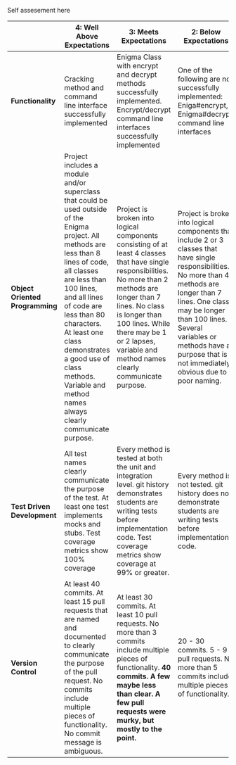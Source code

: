 Self assesement here
<!DOCTYPE html>

<html>
  <head>
    <meta charset="utf-8">
<meta http-equiv="X-UA-Compatible" content="IE=edge,chrome=1">
<meta name="viewport" content="width=device-width, initial-scale=1">

<title>Enigma - Evaluation Rubric - Back-End Engineering Curriculum - Turing School of Software and Design</title>

<table>
  <thead>
    <tr>
      <th><br /></th>
      <th><strong>4: Well Above Expectations</strong></th>
      <th><strong>3: Meets Expectations</strong></th>
      <th><strong>2: Below Expectations</strong></th>
      <th><strong>1: Well Below Expectations</strong></th>
    </tr>
  </thead>
  <tbody>
    <tr>
      <td><strong>Functionality</strong></td>
      <td>Cracking method and command line interface successfully implemented</td>
      <td>Enigma Class with encrypt and decrypt methods successfully implemented. Encrypt/decrypt command line interfaces successfully implemented</td>
      <td>One of the following are not successfully implemented: Eniga#encrypt, Enigma#decrypt, command line interfaces</td>
      <td>Two or more of the following are not successfully implemented: Eniga#encrypt, Enigma#decrypt, command line interfaces</td>
    </tr>
    <tr>
      <td><strong>Object Oriented Programming</strong></td>
      <td>Project includes a module and/or superclass that could be used outside of the Enigma project. All methods are less than 8 lines of code, all classes are less than 100 lines, and all lines of code are less than 80 characters. At least one class demonstrates a good use of class methods. Variable and method names always clearly communicate purpose.</td>
      <td>Project is broken into logical components consisting of at least 4 classes that have single responsibilities. No more than 2 methods are longer than 7 lines. No class is longer than 100 lines. While there may be 1 or 2 lapses, variable and method names clearly communicate purpose.</td>
      <td>Project is broken into logical components that include 2 or 3 classes that have single responsibilities. No more than 4 methods are longer than 7 lines. One class may be longer than 100 lines. Several variables or methods have a purpose that is not immediately obvious due to poor naming.</td>
      <td>Project is not broken into logical components. 0 or 1 classes demonstrate single responsibility. More than 4 methods are longer than 7 lines. Variables and methods often have a purpose that is not immediately obvious due to poor naming.</td>
    </tr>
    <tr>
      <td><strong>Test Driven Development</strong></td>
      <td>All test names clearly communicate the purpose of the test. At least one test implements mocks and stubs. Test coverage metrics show 100% coverage</td>
      <td>Every method is tested at both the unit and integration level. git history demonstrates students are writing tests before implementation code. Test coverage metrics show coverage at 99% or greater.</td>
      <td>Every method is not tested. git history does not demonstrate students are writing tests before implementation code.</td>
      <td>Less than half of the methods in any given class are untested or have tests that don’t verify expected behavior.</td>
    </tr>
    <tr>
      <td><strong>Version Control</strong></td>
      <td>At least 40 commits. At least 15 pull requests that are named and documented to clearly communicate the purpose of the pull request. No commits include multiple pieces of functionality. No commit message is ambiguous.</td>
      <td>At least 30 commits. At least 10 pull requests. No more than 3 commits include multiple pieces of functionality.<strong> 40 commits.  A few maybe less than clear.  A few pull requests were murky, but mostly to the point. </strong></td>
      <td>20 - 30 commits. 5 - 9 pull requests. No more than 5 commits include multiple pieces of functionality.</td>
      <td>Less than 20 commits. Less than 5 pull requests. More than 5 commits include multiple pieces of functionality.</td>
    </tr>
  </tbody>
</table>



  </body>
</html>
